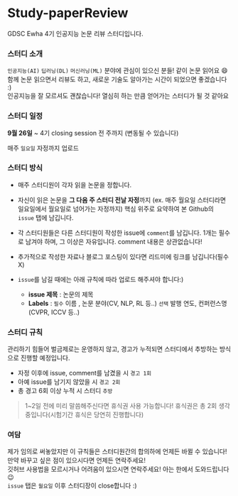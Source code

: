 # Study-paperReview
GDSC Ewha 4기 인공지능 논문 리뷰 스터디입니다.

### 스터디 소개
`인공지능(AI)`  `딥러닝(DL)`  `머신러닝(ML)` 분야에 관심이 있으신 분들! 같이 논문 읽어요 :smile:  
함께 논문 읽으면서 리뷰도 하고, 새로운 기술도 알아가는 시간이 되었으면 좋겠습니다 :)  
인공지능을 잘 모르셔도 괜찮습니다! 열심히 하는 만큼 얻어가는 스터디가 될 것 같아요  

### 스터디 일정
**9월 26일** ~ 4기 closing session 전 주까지 (변동될 수 있습니다)  

매주 `일요일` 자정까지 업로드  

### 스터디 방식
* 매주 스터디원이 각자 읽을 논문을 정합니다.   
* 자신이 읽은 논문을 **그 다음 주 스터디 전날 자정**까지 (ex. 매주 월요일 스터디라면 일요일에서 월요일로 넘어가는 자정까지) 핵심 위주로 요약하여 본 Github의 `issue` 탭에 남깁니다.
* 각 스터디원들은 다른 스터디원이 작성한 issue에 `comment`를 남깁니다. 1개는 필수로 남겨야 하며, 그 이상은 자유입니다. comment 내용은 상관없습니다!  
* 추가적으로 작성한 자료나 블로그 포스팅이 있다면 리드미에 링크를 남깁니다(필수 X)

* `issue`를 남길 때에는 아래 규칙에 따라 업로드 해주셔야 합니다:)  
  + **issue 제목** : 논문의 제목
  + **Labels** : `필수` 이름 , 논문 분야(CV, NLP, RL 등..) `선택` 발행 연도, 컨퍼런스명(CVPR, ICCV 등..)
  
  
### 스터디 규칙
관리하기 힘들어 벌금제로는 운영하지 않고, 경고가 누적되면 스터디에서 추방하는 방식으로 진행할 예정입니다. 
* 자정 이후에 issue, comment를 남겼을 시 `경고 1회`
* 아예 issue를 남기지 않았을 시 `경고 2회`
* 총 경고 6회 이상 누적 시 스터디 `추방`
> 1~2일 전에 미리 말씀해주신다면 휴식권 사용 가능합니다! 휴식권은 총 2회 생각중입니다(시험기간 휴식은 당연히 진행합니다)

### 여담
제가 임의로 써놓았지만 이 규칙들은 스터디원간의 합의하에 언제든 바뀔 수 있습니다! 만약 바꾸고 싶은 점이 있으시다면 언제든 연락주세요!  
깃허브 사용법을 모르시거나 어려움이 있으시면 연락주세요! 아는 한에서 도와드립니다 :wink:  
`issue` 탭은 `월요일` 이후 스터디장이 close합니다 :) 

